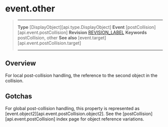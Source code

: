 
# event.other

> --------------------- ------------------------------------------------------------------------------------------
> __Type__              [DisplayObject][api.type.DisplayObject]
> __Event__             [postCollision][api.event.postCollision]
> __Revision__          [REVISION_LABEL](REVISION_URL)
> __Keywords__          postCollision, other
> __See also__			[event.target][api.event.postCollision.target]
> --------------------- ------------------------------------------------------------------------------------------

## Overview

For local post-collision handling, the reference to the second object in the collision.


## Gotchas

For global post-collision handling, this property is represented as [event.object2][api.event.postCollision.object2]. See the [postCollision][api.event.postCollision] index page for object reference variations.